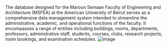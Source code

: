 The database designed for the Maroun Semaan Faculty of Engineering and Architecture (MSFEA) at the American University of Beirut serves as a comprehensive data management system intended to streamline the administrative, academic, and operational functions of the faculty. It encompasses a range of entities including buildings, rooms, departments, professors, administrative staff, students, courses, clubs, research projects, room bookings, and examination schedules.
![image](https://github.com/user-attachments/assets/fdae07ef-1867-4530-99c1-c3c9426a9b5d)
